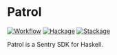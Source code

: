 # Patrol

[![Workflow](https://github.com/tfausak/patrol/actions/workflows/workflow.yaml/badge.svg)](https://github.com/tfausak/patrol/actions/workflows/workflow.yaml)
[![Hackage](https://img.shields.io/hackage/v/patrol)](https://hackage.haskell.org/package/patrol)
[![Stackage](https://www.stackage.org/package/patrol/badge/nightly?label=stackage)](https://www.stackage.org/package/patrol)

Patrol is a Sentry SDK for Haskell.
